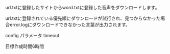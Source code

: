 url.txtに登録したサイトからword.txtに登録した音声をダウンロードします。

url.txtに登録されている優先順にダウンロードが試行され、見つからなかった場合error.logにダウンロードできなかった言葉が出力されます。

config パラメータ
timeout


目標作成時間6時間